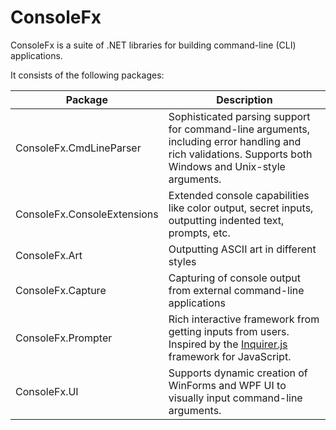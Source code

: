 # ConsoleFx
ConsoleFx is a suite of .NET libraries for building command-line (CLI) applications.

It consists of the following packages:

Package | Description
--------|------------
ConsoleFx.CmdLineParser | Sophisticated parsing support for command-line arguments, including error handling and rich validations. Supports both Windows and Unix-style arguments.
ConsoleFx.ConsoleExtensions | Extended console capabilities like color output, secret inputs, outputting indented text, prompts, etc.
ConsoleFx.Art | Outputting ASCII art in different styles
ConsoleFx.Capture | Capturing of console output from external command-line applications
ConsoleFx.Prompter | Rich interactive framework from getting inputs from users. Inspired by the [Inquirer.js](https://github.com/SBoudrias/Inquirer.js) framework for JavaScript.
ConsoleFx.UI | Supports dynamic creation of WinForms and WPF UI to visually input command-line arguments.

